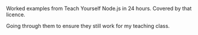 Worked examples from Teach Yourself Node.js in 24 hours. Covered by that licence.

Going through them to ensure they still work for my teaching class.